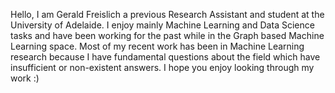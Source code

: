 Hello, I am Gerald Freislich a previous Research Assistant and student at the University of Adelaide.
I enjoy mainly Machine Learning and Data Science tasks and have been working for the past while in the Graph based Machine Learning space.
Most of my recent work has been in Machine Learning research because I have fundamental questions about the field which have insufficient or non-existent answers.
I hope you enjoy looking through my work :)
